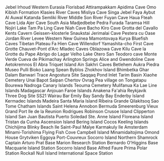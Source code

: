  Jebel Irhoud
 Western Eurasia
 Florisbad
 Attirampakkam
 Apidima Cave
 Omo Kibish Formation
 Klasies River Caves
 Misliya Cave
 Singa
 Jebel Faya
 Aybut Al Auwal
 Katanda Semliki River
 Middle Son River
 Fuyan Cave
 Haua Fteah Cave
 Lida Ajer Cave
 South Asia
 Madjedbebe
 Pedra Furada
 Taramsa Hill
 Nojiri Lake
 Tam Pa Ling Cave
 Niah Cave
 Bacho Kiro Cave
 Grotta del Cavallo
 Kents Cavern
 Geissen-klosterle
 Snaukstai
 Jerimalai Cave
 Pestera cu Oase
 Jordan River Levee
 Western New Guinea
 Mamontovaya Kurya
 Bluefish Caves
 Tibetan Plateau
 Fa Hien Cave
 Willendorf
 Yamashita-cho First Cave
 Grotte Chauvet-Pont d'Arc
 Mladec Caves
 Oblazowa Cave
 Kilu Cave
 la Grotte du Pape
 Abrigo do Lagar Velho
 Lake Otero
 San Teodoro cave
 Monte Verde
 Cueva de Pikimachay
 Arlington Springs
 Alice and Gwendoline Cave
 Aetokremnos
 El Abra
 Triquet Island
 Ain Sakhri Caves Betlehem
 Aukra
 Piedra Museo
 Pulli
 Bioko
 Laang Spean
 Byblos
 Zhokhov Island
 Bhimbetka
 Ghar Dalam
 Banwari Trace
 Angostura Site
 Saqqaq
 Pond Inlet
 Tarim Basin
 Xiaohe Cemetery
 Unai Bapot Saipan
 Chertov Ovrag
 Pea village on Tongatapu
 Bourewa Nadroga
 Canary Islands
 Teouma Cemetery
 Mulifanua
 Ka Lae
 Line Islands
 Madagascar
 Anjouan
 Faroe Islands
 Anakena
 Fa'ahia
 Reykjavik
 Three Dog Site SS21
 Wairau Bar
 Emily Bay
 Sandy Bay Enderby Island
 Kermadec Islands
 Madeira
 Santa Maria Island
 Ribeira Grande
 Qilakitsoq
 Sao Tome
 Chatham Islands
 Saint Helena
 Annobon
 Bermuda
 Smeerenburg
 Vieux Grand Port
 Ile de la Reunion
 Rodrigues
 Robinson Crusoe Island
 Clipperton Island
 San Juan Bautista
 Puerto Soledad
 Ste. Anne Island
 Floreana Island
 Tristan da Cunha
 Ascension Island
 Bering Island
 Cocos Keeling Islands
 Chichijima
 Blinky Beach
 Ile Saint-Paul
 Malye Karmakuly
 Ile Amsterdam
 Minami-Torishima
 Flying Fish Cove
 Campbell Island
 Minamidaitojima
 Omond House
 Grytviken
 Eggoya
 Port-Couvreux
 Socorro Island
 Northern Shamrock
 Captain Arturo Prat Base
 Marion Research Station
 Bernardo O'Higgins Base
 Macquarie Island Station
 Socorro Island Base
 Alfred Faure
 Prima Polar Station
 Rockall
 Null Island
 International Space Station